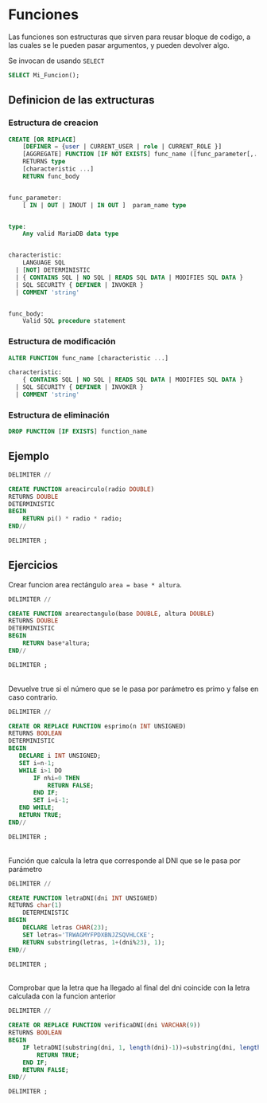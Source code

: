 # Funciones

Las funciones son estructuras que sirven para reusar bloque de codigo, a las cuales se le pueden pasar argumentos, y pueden devolver algo.

Se invocan de usando `SELECT`

```sql
SELECT Mi_Funcion();
```


## Definicion de las extructuras

### Estructura de creacion

```sql
CREATE [OR REPLACE]
    [DEFINER = {user | CURRENT_USER | role | CURRENT_ROLE }]
    [AGGREGATE] FUNCTION [IF NOT EXISTS] func_name ([func_parameter[,...]])
    RETURNS type
    [characteristic ...]
    RETURN func_body


func_parameter:
    [ IN | OUT | INOUT | IN OUT ]  param_name type


type:
    Any valid MariaDB data type


characteristic:
    LANGUAGE SQL
  | [NOT] DETERMINISTIC
  | { CONTAINS SQL | NO SQL | READS SQL DATA | MODIFIES SQL DATA }
  | SQL SECURITY { DEFINER | INVOKER }
  | COMMENT 'string'


func_body:
    Valid SQL procedure statement
```

### Estructura de modificación

```sql
ALTER FUNCTION func_name [characteristic ...]

characteristic:
    { CONTAINS SQL | NO SQL | READS SQL DATA | MODIFIES SQL DATA }
  | SQL SECURITY { DEFINER | INVOKER }
  | COMMENT 'string'
```

### Estructura de eliminación

```sql
DROP FUNCTION [IF EXISTS] function_name
```


## Ejemplo

```sql
DELIMITER //

CREATE FUNCTION areacirculo(radio DOUBLE)
RETURNS DOUBLE
DETERMINISTIC
BEGIN
    RETURN pi() * radio * radio;
END//

DELIMITER ;
```


## Ejercicios

Crear funcion area rectángulo `area = base * altura`.

```sql
DELIMITER //

CREATE FUNCTION arearectangulo(base DOUBLE, altura DOUBLE)
RETURNS DOUBLE
DETERMINISTIC
BEGIN
    RETURN base*altura;
END//

DELIMITER ;
```

\
Devuelve true si el número que se le pasa por parámetro es primo y false en caso contrario.

```sql
DELIMITER //

CREATE OR REPLACE FUNCTION esprimo(n INT UNSIGNED)
RETURNS BOOLEAN
DETERMINISTIC
BEGIN
   DECLARE i INT UNSIGNED;
   SET i=n-1;
   WHILE i>1 DO
       IF n%i=0 THEN
           RETURN FALSE;
       END IF;
       SET i=i-1;
   END WHILE;
   RETURN TRUE;
END//

DELIMITER ;
```

\
Función que calcula la letra que corresponde al DNI que se le pasa por 
parámetro

```sql
DELIMITER //

CREATE FUNCTION letraDNI(dni INT UNSIGNED)
RETURNS char(1)
    DETERMINISTIC
BEGIN
    DECLARE letras CHAR(23);
    SET letras='TRWAGMYFPDXBNJZSQVHLCKE';
    RETURN substring(letras, 1+(dni%23), 1);
END//

DELIMITER ;
```

\
Comprobar que la letra que ha llegado al final del dni coincide con la letra calculada con la funcion anterior

```sql
DELIMITER //

CREATE OR REPLACE FUNCTION verificaDNI(dni VARCHAR(9))
RETURNS BOOLEAN
BEGIN
    IF letraDNI(substring(dni, 1, length(dni)-1))=substring(dni, length(dni), 1) THEN
        RETURN TRUE;  
    END IF;
    RETURN FALSE;
END//

DELIMITER ;
```


